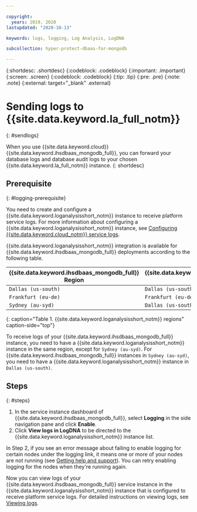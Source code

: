 ```yaml
---

copyright:
  years: 2019, 2020
lastupdated: "2020-10-13"

keywords: logs, logging, Log Analysis, LogDNA

subcollection: hyper-protect-dbaas-for-mongodb

---
```


{:shortdesc: .shortdesc}
{:codeblock: .codeblock}
{:important: .important}
{:screen: .screen}
{:codeblock: .codeblock}
{:tip: .tip}
{:pre: .pre}
{:note: .note}
{:external: target="_blank" .external}

# Sending logs to {{site.data.keyword.la_full_notm}}
{: #sendlogs}

When you use {{site.data.keyword.cloud}} {{site.data.keyword.ihsdbaas_mongodb_full}}, you can forward your database logs and database audit logs to your chosen {{site.data.keyword.la_full_notm}} instance.
{: shortdesc}

## Prerequisite
{: #logging-prerequisite}

You need to create and configure a {{site.data.keyword.loganalysisshort_notm}} instance to receive platform service logs. For more information about configuring a {{site.data.keyword.loganalysisshort_notm}} instance, see [Configuring {{site.data.keyword.cloud_notm}} service logs](/docs/Log-Analysis-with-LogDNA?topic=Log-Analysis-with-LogDNA-config_svc_logs).

{{site.data.keyword.loganalysisshort_notm}} integration is available for {{site.data.keyword.ihsdbaas_mongodb_full}} deployments according to the following table.

{{site.data.keyword.ihsdbaas_mongodb_full}} Region | {{site.data.keyword.loganalysisshort_notm}} Region
----------|-----------
`Dallas (us-south)` | `Dallas (us-south)`
`Frankfurt (eu-de)` | `Frankfurt (eu-de)`
`Sydney (au-syd)` | `Dallas (us-south)`
{: caption="Table 1. {{site.data.keyword.loganalysisshort_notm}} regions" caption-side="top"}

To receive logs of your {{site.data.keyword.ihsdbaas_mongodb_full}} instance, you need to have a {{site.data.keyword.loganalysisshort_notm}} instance in the same region, except for `Sydney (au-syd)`. For {{site.data.keyword.ihsdbaas_mongodb_full}} instances in `Sydney (au-syd)`, you need to have a {{site.data.keyword.loganalysisshort_notm}} instance in `Dallas (us-south)`.

## Steps
{: #steps}

1. In the service instance dashboard of {{site.data.keyword.ihsdbaas_mongodb_full}}, select **Logging** in the side navigation pane and click **Enable**.
2. Click **View logs in LogDNA** to be directed to the {{site.data.keyword.loganalysisshort_notm}} instance list.

In Step 2, if you see an error message about failing to enable logging for certain nodes under the logging link, it means one or more of your nodes are not running (see [Getting help and support](/docs/hyper-protect-dbaas-for-mongodb?topic=hyper-protect-dbaas-for-mongodb-getting-help-and-support)). You can retry enabling logging for the nodes when they're running again.

Now you can view logs of your {{site.data.keyword.ihsdbaas_mongodb_full}} service instance in the {{site.data.keyword.loganalysisshort_notm}} instance that is configured to receive platform service logs. For detailed instructions on viewing logs, see [Viewing logs](/docs/Log-Analysis-with-LogDNA?topic=Log-Analysis-with-LogDNA-view_logs).
